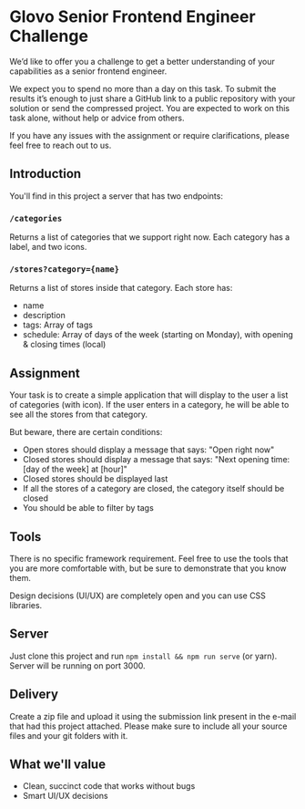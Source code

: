 # Glovo Senior Frontend Engineer Challenge

We’d like to offer you a challenge to get a better understanding of your capabilities as a senior frontend engineer.

We expect you to spend no more than a day on this task. To submit the results it’s enough to just share a GitHub link
to a public repository with your solution or send the compressed project. You are expected to work on this task alone,
without help or advice from others.

If you have any issues with the assignment or require clarifications, please feel free to reach out to us.

## Introduction
You'll find in this project a server that has two endpoints:

### `/categories`
Returns a list of categories that we support right now. Each category has a label, and two icons.

### `/stores?category={name}`
Returns a list of stores inside that category. Each store has:
  - name
  - description
  - tags: Array of tags
  - schedule: Array of days of the week (starting on Monday), with opening & closing times (local)


## Assignment
Your task is to create a simple application that will display to the user a list of categories (with icon). If the user enters in a category, he will be able to see all the stores from that category.

But beware, there are certain conditions:

- Open stores should display a message that says: "Open right now"
- Closed stores should display a message that says: "Next opening time: [day of the week] at [hour]"
- Closed stores should be displayed last
- If all the stores of a category are closed, the category itself should be closed
- You should be able to filter by tags


## Tools
There is no specific framework requirement. Feel free to use the tools that you are more comfortable with, but be sure to demonstrate that you know them.

Design decisions (UI/UX) are completely open and you can use CSS libraries.

## Server
Just clone this project and run `npm install && npm run serve` (or yarn). Server will be running on port 3000.

## Delivery
Create a zip file and upload it using the submission link present in the e-mail that had this project attached. Please make sure to include all your source files and your git folders with it.

## What we'll value
- Clean, succinct code that works without bugs
- Smart UI/UX decisions
